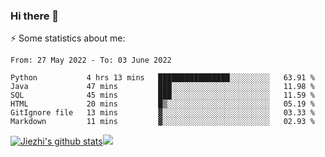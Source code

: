 ### Hi there 👋

⚡ Some statistics about me:


<!--START_SECTION:waka-->

```text
From: 27 May 2022 - To: 03 June 2022

Python           4 hrs 13 mins   ████████████████░░░░░░░░░   63.91 %
Java             47 mins         ███░░░░░░░░░░░░░░░░░░░░░░   11.98 %
SQL              45 mins         ███░░░░░░░░░░░░░░░░░░░░░░   11.59 %
HTML             20 mins         █▒░░░░░░░░░░░░░░░░░░░░░░░   05.19 %
GitIgnore file   13 mins         ▓░░░░░░░░░░░░░░░░░░░░░░░░   03.33 %
Markdown         11 mins         ▓░░░░░░░░░░░░░░░░░░░░░░░░   02.93 %
```

<!--END_SECTION:waka-->





[![Jiezhi's github stats](https://github-readme-stats.vercel.app/api?username=Jiezhi&show_icons=true)](https://github.com/Jiezhi/github-readme-stats)[![](https://stats.justsong.cn/api/leetcode/?username=Jiezhi)](https://leetcode.com/Jiezhi/) 
<!--
[![Top Langs](https://github-readme-stats.vercel.app/api/top-langs/?username=Jiezhi&hide=javascript,html)](https://github.com/Jiezhi/github-readme-stats)

**Jiezhi/Jiezhi** is a ✨ _special_ ✨ repository because its `README.md` (this file) appears on your GitHub profile.

Here are some ideas to get you started:

- 🔭 I’m currently working on ...
- 🌱 I’m currently learning ...
- 👯 I’m looking to collaborate on ...
- 🤔 I’m looking for help with ...
- 💬 Ask me about ...
- 📫 How to reach me: ...
- 😄 Pronouns: ...
- ⚡ Fun fact: ...
-->

